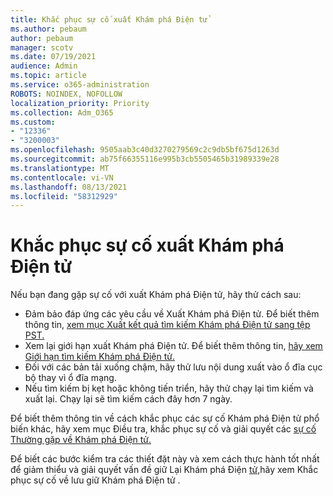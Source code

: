 ```yaml
---
title: Khắc phục sự cố xuất Khám phá Điện tử
ms.author: pebaum
author: pebaum
manager: scotv
ms.date: 07/19/2021
audience: Admin
ms.topic: article
ms.service: o365-administration
ROBOTS: NOINDEX, NOFOLLOW
localization_priority: Priority
ms.collection: Adm_O365
ms.custom:
- "12336"
- "3200003"
ms.openlocfilehash: 9505aab3c40d3270279569c2c9db5bf675d1263d
ms.sourcegitcommit: ab75f66355116e995b3cb5505465b31989339e28
ms.translationtype: MT
ms.contentlocale: vi-VN
ms.lasthandoff: 08/13/2021
ms.locfileid: "58312929"
---
```

# <a name="troubleshooting-ediscovery-export-issues"></a>Khắc phục sự cố xuất Khám phá Điện tử

Nếu bạn đang gặp sự cố với xuất Khám phá Điện tử, hãy thử cách sau:

- Đảm bảo đáp ứng các yêu cầu về Xuất Khám phá Điện tử. Để biết thêm thông tin, [xem mục Xuất kết quả tìm kiếm Khám phá Điện tử sang tệp PST.](https://docs.microsoft.com/exchange/security-and-compliance/in-place-ediscovery/export-search-results#what-do-you-need-to-know-before-you-begin)
- Xem lại giới hạn xuất Khám phá Điện tử. Để biết thêm thông tin, [hãy xem Giới hạn tìm kiếm Khám phá Điện tử.](https://docs.microsoft.com/microsoft-365/compliance/limits-for-content-search#export-limits)
- Đối với các bản tải xuống chậm, hãy thử lưu nội dung xuất vào ổ đĩa cục bộ thay vì ổ đĩa mạng.
- Nếu tìm kiếm bị kẹt hoặc không tiến triển, hãy thử chạy lại tìm kiếm và xuất lại. Chạy lại sẽ tìm kiếm cách đây hơn 7 ngày.

Để biết thêm thông tin về cách khắc phục các sự cố Khám phá Điện tử phổ biến khác, hãy xem mục Điều tra, khắc phục sự cố và giải quyết các [sự cố Thường gặp về Khám phá Điện tử.](https://docs.microsoft.com/microsoft-365/compliance/ediscovery-troubleshooting-common-issues)

Để biết các bước kiểm tra các thiết đặt này và xem cách thực hành tốt nhất để giảm thiểu và giải quyết vấn đề giữ Lại Khám phá Điện [tử,](https://docs.microsoft.com/microsoft-365/compliance/hold-distribution-errors)hãy xem Khắc phục sự cố về lưu giữ Khám phá Điện tử .